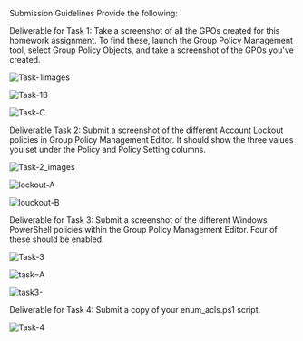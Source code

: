 

Submission Guidelines
Provide the following:


Deliverable for Task 1: Take a screenshot of all the GPOs created for this homework assignment. To find these, launch the Group Policy Management tool, select Group Policy Objects, and take a screenshot of the GPOs you've created.


![Task-1images](image/Task-1.png)

![Task-1B](image/Task-1B-TURN_OFFMULTI.png)

![Task-C](image/Task-1C-TURN_OFF_MULTI.png)



 
 Deliverable Task 2: Submit a screenshot of the different Account Lockout policies in Group Policy Management Editor. It should show the three values you set under the Policy and Policy Setting columns.

 ![Task-2_images](image/Task-2.png)

 ![lockout-A](image/Turn-on-Module-Logging.png)

 ![louckout-B](image/acountlockout15.png)


Deliverable for Task 3: Submit a screenshot of the different Windows PowerShell policies within the Group Policy Management Editor. Four of these should be enabled.

![Task-3](image/task-3-enabled.png)

![task=A](image/Turn-on-Module-Logging.png)

![task3-](image/Turn-on-PowerShell-Script-Block-Logging.png)

Deliverable for Task 4: Submit a copy of your enum_acls.ps1 script.


![Task-4](image/step-4.png)